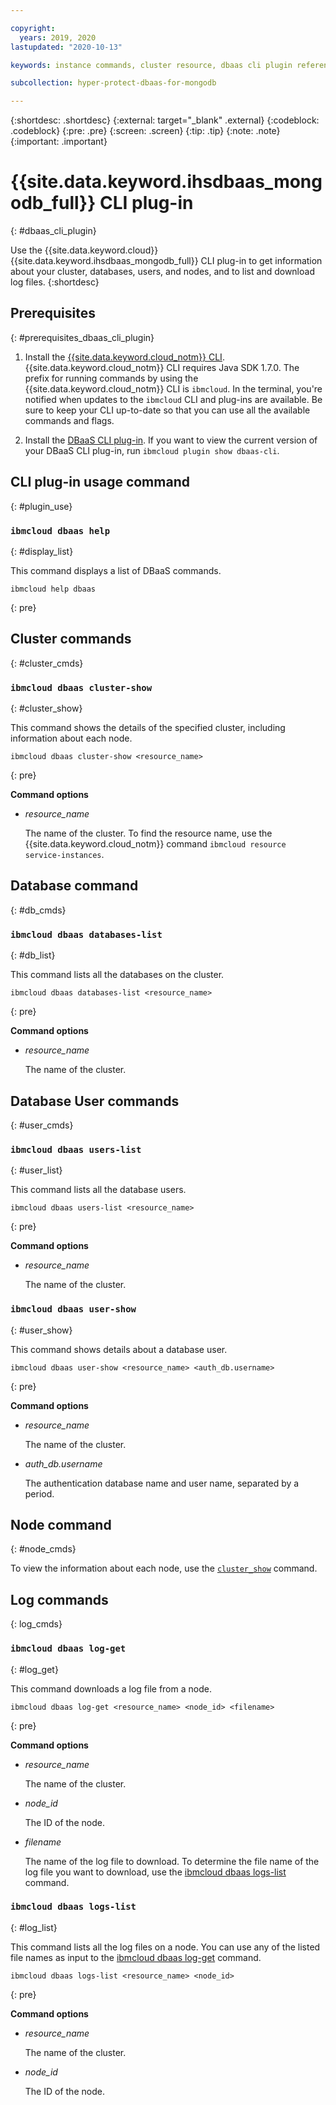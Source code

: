 ```yaml
---

copyright:
  years: 2019, 2020
lastupdated: "2020-10-13"

keywords: instance commands, cluster resource, dbaas cli plugin reference

subcollection: hyper-protect-dbaas-for-mongodb

---
```


{:shortdesc: .shortdesc}
{:external: target="_blank" .external}
{:codeblock: .codeblock}
{:pre: .pre}
{:screen: .screen}
{:tip: .tip}
{:note: .note}
{:important: .important}

# {{site.data.keyword.ihsdbaas_mongodb_full}} CLI plug-in
{: #dbaas_cli_plugin}

Use the {{site.data.keyword.cloud}} {{site.data.keyword.ihsdbaas_mongodb_full}} CLI plug-in to get information about your cluster, databases, users, and nodes, and to list and download log files.
{:shortdesc}

## Prerequisites
{: #prerequisites_dbaas_cli_plugin}

1. Install the [{{site.data.keyword.cloud_notm}} CLI](/docs/cli?topic=cli-getting-started). {{site.data.keyword.cloud_notm}} CLI requires Java SDK 1.7.0. The prefix for running commands by using the {{site.data.keyword.cloud_notm}} CLI is `ibmcloud`. In the terminal, you're notified when updates to the `ibmcloud` CLI and plug-ins are available. Be sure to keep your CLI up-to-date so that you can use all the available commands and flags.

2. Install the [DBaaS CLI plug-in](/docs/hyper-protect-dbaas-for-mongodb?topic=hyper-protect-dbaas-for-mongodb-install-dbaas-cli-plugin#dbaas_cli_instr). If you want to view the current version of your DBaaS CLI plug-in, run `ibmcloud plugin show dbaas-cli`.

## CLI plug-in usage command
{: #plugin_use}

### `ibmcloud dbaas help`
{: #display_list}

This command displays a list of DBaaS commands.

```
ibmcloud help dbaas
```
{: pre}

## Cluster commands
{: #cluster_cmds}

### `ibmcloud dbaas cluster-show`
{: #cluster_show}

This command shows the details of the specified cluster, including information about each node.  

```
ibmcloud dbaas cluster-show <resource_name>
```
{: pre}

**Command options**

- *resource_name*

  The name of the cluster. To find the resource name, use the {{site.data.keyword.cloud_notm}} command `ibmcloud resource service-instances`.

## Database command
{: #db_cmds}

### `ibmcloud dbaas databases-list`
{: #db_list}

This command lists all the databases on the cluster.

```
ibmcloud dbaas databases-list <resource_name>
```
{: pre}

**Command options**

- *resource_name*

  The name of the cluster.

## Database User commands
{: #user_cmds}

### `ibmcloud dbaas users-list`
{: #user_list}

This command lists all the database users.

```
ibmcloud dbaas users-list <resource_name>
```
{: pre}

**Command options**

- *resource_name*

  The name of the cluster.

### `ibmcloud dbaas user-show`
{: #user_show}

This command shows details about a database user.

```
ibmcloud dbaas user-show <resource_name> <auth_db.username>
```
{: pre}

**Command options**

- *resource_name*

  The name of the cluster.

- *auth_db.username*

  The authentication database name and user name, separated by a period.

## Node command
{: #node_cmds}

To view the information about each node, use the [`cluster_show`](#cluster_show) command.

## Log commands
{: log_cmds}

### `ibmcloud dbaas log-get`
{: #log_get}

This command downloads a log file from a node.

```
ibmcloud dbaas log-get <resource_name> <node_id> <filename>
```
{: pre}

**Command options**

- *resource_name*
  
  The name of the cluster.

- *node_id*

  The ID of the node.

- *filename*

  The name of the log file to download. To determine the file name of the log file you want to download, use the [ibmcloud dbaas logs-list](#log_list) command.

### `ibmcloud dbaas logs-list`
{: #log_list}

This command lists all the log files on a node. You can use any of the listed file names as input to the [ibmcloud dbaas log-get](#log_get) command.

```
ibmcloud dbaas logs-list <resource_name> <node_id>
```
{: pre}

**Command options**

- *resource_name*

  The name of the cluster.

- *node_id*

  The ID of the node.